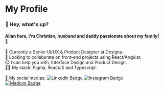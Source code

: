 # My Profile

### 👋 Hey, what's up?
#### Allan here, I'm Christian, husband and daddy passionate about my family! 🥰

🚀 Currently a Senior UI/UX & Product Designer at Designa.
<br/>💙 Looking to collaborate on front-end projects using React/Angular.
<br/>😊 I can help you with, Interface Design and Product Design.
<br/>👨‍💻 My stack: Figma, ReactJS and Typescript.
<br/><br/>🔗 My social medias: [![Linkedin Badge](https://img.shields.io/badge/LinkedIn-0077B5?style=for-the-badge&logo=linkedin&logoColor=white)](https://www.linkedin.com/in/allanmgoncalves/)  [![Instagram Badge](https://img.shields.io/badge/Instagram-E4405F?style=for-the-badge&logo=instagram&logoColor=white)](https://www.instagram.com/allanmgoncalves/)  [![Medium Badge](https://img.shields.io/badge/Medium-12100E?style=for-the-badge&logo=medium&logoColor=white)](https://allanmgoncalves.medium.com/)

